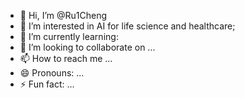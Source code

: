 - 👋 Hi, I’m @Ru1Cheng
- 👀 I’m interested in AI for life science and healthcare; 
- 🌱 I’m currently learning: 
- 💞️ I’m looking to collaborate on ...
- 📫 How to reach me ...
- 😄 Pronouns: ...
- ⚡ Fun fact: ...

<!---
Ru1Cheng/Ru1Cheng is a ✨ special ✨ repository because its `README.md` (this file) appears on your GitHub profile.
You can click the Preview link to take a look at your changes.
--->
